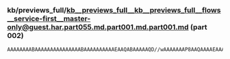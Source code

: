 ### kb/previews_full/kb__previews_full__kb__previews_full__flows__service-first__master-only@guest.har.part055.md.part001.md.part001.md (part 002)

```md
AAAAAAAABAAAAAAAAAAAAAAABAAAAAAAAAAEAAQABAAAAAQD//wAAAAAAAP8AAQAAAAEAAAABAAAAAQAAAAEAAP8AAAAAAQAA/wAAAAAAAP//AAAAAAAAAP8BAAA
```

```
